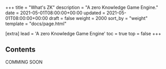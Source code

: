+++
title = "What's ZK"
description = "A zero Knowledge Game Engine."
date = 2021-05-01T08:00:00+00:00
updated = 2021-05-01T08:00:00+00:00
draft = false
weight = 2000
sort_by = "weight"
template = "docs/page.html"

[extra]
lead = 'A zero Knowledge Game Engine'
toc = true
top = false
+++

## Contents
COMMING SOON
